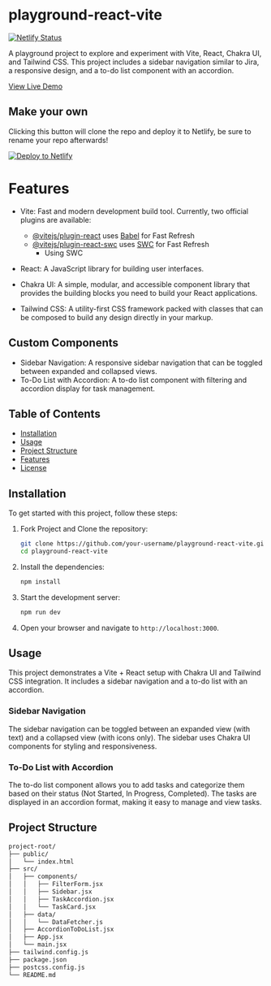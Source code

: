 # playground-react-vite

[![Netlify Status](https://api.netlify.com/api/v1/badges/db92d949-49a1-4101-b8b1-cd5c0dfd62f2/deploy-status)](https://app.netlify.com/sites/playground-react-vite/deploys) 

A playground project to explore and experiment with Vite, React, Chakra UI, and Tailwind CSS. This project includes a sidebar navigation similar to Jira, a responsive design, and a to-do list component with an accordion.

[View Live Demo](https://playground-react-vite.netlify.app)

## Make your own

Clicking this button will clone the repo and deploy it to Netlify, be sure to rename your repo afterwards!

[![Deploy to Netlify](https://www.netlify.com/img/deploy/button.svg)](https://app.netlify.com/start/deploy?repository=https://github.com/darkmastermindz/playground-react-vite&utm_source=github)

# Features

- Vite: Fast and modern development build tool.
    Currently, two official plugins are available:
    - [@vitejs/plugin-react](https://github.com/vitejs/vite-plugin-react/blob/main/packages/plugin-react/README.md) uses [Babel](https://babeljs.io/) for Fast Refresh
    - [@vitejs/plugin-react-swc](https://github.com/vitejs/vite-plugin-react-swc) uses [SWC](https://swc.rs/) for Fast Refresh
        - Using SWC

- React: A JavaScript library for building user interfaces.
- Chakra UI: A simple, modular, and accessible component library that provides the building blocks you need to build your React applications.
- Tailwind CSS: A utility-first CSS framework packed with classes that can be composed to build any design directly in your markup.

## Custom Components
- Sidebar Navigation: A responsive sidebar navigation that can be toggled between expanded and collapsed views.
- To-Do List with Accordion: A to-do list component with filtering and accordion display for task management.

## Table of Contents

- [Installation](#installation)
- [Usage](#usage)
- [Project Structure](#project-structure)
- [Features](#features)
- [License](#license)

## Installation

To get started with this project, follow these steps:

1. Fork Project and Clone the repository:

    ```bash
    git clone https://github.com/your-username/playground-react-vite.git
    cd playground-react-vite
    ```

2. Install the dependencies:

    ```bash
    npm install
    ```

3. Start the development server:

    ```bash
    npm run dev
    ```

4. Open your browser and navigate to `http://localhost:3000`.

## Usage

This project demonstrates a Vite + React setup with Chakra UI and Tailwind CSS integration. It includes a sidebar navigation and a to-do list with an accordion.

### Sidebar Navigation

The sidebar navigation can be toggled between an expanded view (with text) and a collapsed view (with icons only). The sidebar uses Chakra UI components for styling and responsiveness.

### To-Do List with Accordion

The to-do list component allows you to add tasks and categorize them based on their status (Not Started, In Progress, Completed). The tasks are displayed in an accordion format, making it easy to manage and view tasks.

## Project Structure

```bash
project-root/
├── public/
│   └── index.html
├── src/
│   ├── components/
│   │   ├── FilterForm.jsx
│   │   ├── Sidebar.jsx
│   │   ├── TaskAccordion.jsx
│   │   └── TaskCard.jsx
│   ├── data/
│   │   └── DataFetcher.js
│   ├── AccordionToDoList.jsx
│   ├── App.jsx
│   └── main.jsx
├── tailwind.config.js
├── package.json
├── postcss.config.js
└── README.md
```
